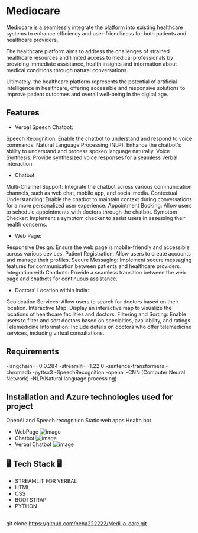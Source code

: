 # Mediocare

Mediocare is a seamlessly integrate the platform into existing healthcare systems to enhance efficiency and user-friendliness for both patients and healthcare providers.

The healthcare platform aims to address the challenges of strained healthcare resources and limited access to medical professionals by providing immediate assistance, health insights and information about medical conditions through natural conversations.

Ultimately, the healthcare platform represents the potential of artificial intelligence in healthcare, offering accessible and responsive solutions to improve patient outcomes and overall well-being in the digital age.
 
## Features

- Verbal Speech Chatbot:

Speech Recognition: Enable the chatbot to understand and respond to voice commands.
Natural Language Processing (NLP): Enhance the chatbot's ability to understand and process spoken language naturally.
Voice Synthesis: Provide synthesized voice responses for a seamless verbal interaction.

- Chatbot:

Multi-Channel Support: Integrate the chatbot across various communication channels, such as web chat, mobile app, and social media.
Contextual Understanding: Enable the chatbot to maintain context during conversations for a more personalized user experience.
Appointment Booking: Allow users to schedule appointments with doctors through the chatbot.
Symptom Checker: Implement a symptom checker to assist users in assessing their health concerns.

- Web Page:

Responsive Design: Ensure the web page is mobile-friendly and accessible across various devices.
Patient Registration: Allow users to create accounts and manage their profiles.
Secure Messaging: Implement secure messaging features for communication between patients and healthcare providers.
Integration with Chatbots: Provide a seamless transition between the web page and chatbots for continuous assistance.

- Doctors' Location within India:

Geolocation Services: Allow users to search for doctors based on their location.
Interactive Map: Display an interactive map to visualize the locations of healthcare facilities and doctors.
Filtering and Sorting: Enable users to filter and sort doctors based on specialties, availability, and ratings.
Telemedicine Information: Include details on doctors who offer telemedicine services, including virtual consultations.

## Requirements
-langchain==0.0.284
-streamlit==1.22.0 
-sentence-transformers
-chromadb
-pyttsx3
-SpeechRecognition
-openai
-CNN (Computer Neural Network)
-NLP(Natural language processing)

## Installation and Azure technologies used for project
OpenAI and Speech recognition
Static web apps
Health bot
- WebPage
![image](https://github.com/neha222222/Medi-o-care/assets/132138786/06643938-3363-4d64-a85f-6471fd38ce4c)
- Chatbot
  ![image](https://github.com/neha222222/Medi-o-care/assets/132138786/eb25b572-32a7-48d6-9582-3365423e9503)
- Verbal Chatbot
  ![image](https://github.com/neha222222/Medi-o-care/assets/132138786/62a2fc58-0fbe-4a89-83da-d4c7a3f43e0f)

## 🖥️ Tech Stack 🖥️
- STREAMLIT FOR VERBAL
- HTML
- CSS  
- BOOTSTRAP
- PYTHON


## 
   git clone https://github.com/neha222222/Medi-o-care.git
